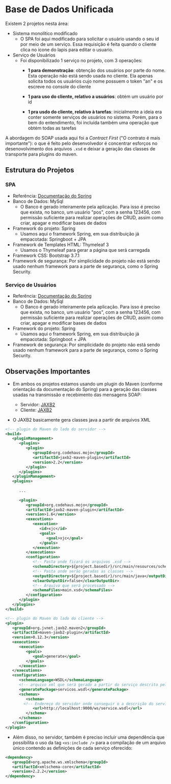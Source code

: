 # Base de Dados Unificada

Existem 2 projetos nesta área:

- Sistema monolítico modificado
    - O SPA foi aqui modificado para solicitar o usuário usando o seu id por meio de um serviço.
    Essa requisição é feita quando o cliente clica no icone do lapis para editar o usuario.
- Serviço de Usuários
    - Foi disponibilizado 1 serviço no projeto, com 3 operações:
        - **1 para demonstração**: obtenção dos usuários por parte do nome. Esta operação não está 
	sendo usada no cliente. Ela apenas solicita todos os usuários cujo nome possuem o token
	"an" e os escreve no console do cliente
	
	    - **1 para uso do cliente, relativo a usuários**: obtém um usuário por id
	    
	    - **1 pra usdo do cliente, relativo à tarefas**: inicialmente a ideia era conter somente
	    serviços de usuários no sistema. Porém, para o bem do entendimento, foi incluída também
	    uma operação que obtém todas as tarefas

A abordagem do SOAP usada aqui foi a _Contract First_ ("O contrato é mais importante"): o que é feito
pelo desenvolvedor é concentrar esforços no desenovolvimento dos arquivos `.xsd` e deixar a geração
das classes de transporte para plugins do maven.

## Estrutura do Projetos

### SPA

- Referência: [Documentação do Spring](https://spring.io/guides/gs/consuming-web-service/)
- Banco de Dados: MySql
    - O Banco é gerado inteiramente pela aplicação. Para isso é preciso que exista, no banco, 
	um usuário "pos", com a senha 123456, com permissão suficiente para realizar operações de 
	CRUD, assim como criar, apagar e modificar bases de dados
- Framework do projeto: Spring
    - Usamos aqui o framework Spring, em sua distribuição já empacotada: Springboot + JPA
- Framework de Templates HTML: Thymeleaf 3
    - Usamos o Thymeleaf para gerar a página que será carregada
- Framework CSS: Bootstrap 3.7.1
- Framework de segurança: Por simplicidade do projeto não está sendo usado nenhum framework para
a parte de segurança, como o Spring Security.

### Serviço de Usuários

- Referência: [Documentação do Spring](https://spring.io/guides/gs/producing-web-service/)
- Banco de Dados: MySql
    - O Banco é gerado inteiramente pela aplicação. Para isso é preciso que exista, no banco, 
	um usuário "pos", com a senha 123456, com permissão suficiente para realizar operações de 
	CRUD, assim como criar, apagar e modificar bases de dados
- Framework do projeto: Spring
    - Usamos aqui o framework Spring, em sua distribuição já empacotada: Springboot + JPA
- Framework de segurança: Por simplicidade do projeto não está sendo usado nenhum framework para
a parte de segurança, como o Spring Security.


## Observações Importantes
 
- Em ambos os projetos estamos usando um plugin do Maven (conforme orientação da documentação do Spring) para a geração das classes usadas na transmissão e recebimento das mensagens SOAP: 
    - Servidor: [JAXB2](http://www.mojohaus.org/jaxb2-maven-plugin/Documentation/v2.2/index.html)
    - Cliente: [JAXB2](https://github.com/highsource/maven-jaxb2-plugin)
    
- O JAXB2 basicamente gera classes java a partir de arquivos XML
    
```xml
<!-- plugin do Maven do lado do servidor -->
<build>
   <pluginManagement>
      <plugins>
         <plugin>
            <groupId>org.codehaus.mojo</groupId>
            <artifactId>jaxb2-maven-plugin</artifactId>
            <version>2.2</version>
         </plugin>
      </plugins>
   </pluginManagement>
   <plugins>
      
	  ...
	  
      <plugin>
         <groupId>org.codehaus.mojo</groupId>
         <artifactId>jaxb2-maven-plugin</artifactId>
         <version>1.6</version>
         <executions>
            <execution>
               <id>xjc</id>
               <goals>
                  <goal>xjc</goal>
               </goals>
            </execution>
         </executions>
         <configuration>
            <!-- Pasta onde ficará os arquivos .xsd -->
            <schemaDirectory>${project.basedir}/src/main/resources/schemas/</schemaDirectory>
            <!-- Pasta onde serão geradas as classes -->
            <outputDirectory>${project.basedir}/src/main/java</outputDirectory>
            <clearOutputDir>false</clearOutputDir>
            <!-- Arquivo que será processado -->
            <schemaFiles>main.xsd</schemaFiles>
         </configuration>
      </plugin>
   </plugins>
</build>
```

```xml
<!-- plugin do Maven do lado do cliente -->
<plugin>
   <groupId>org.jvnet.jaxb2.maven2</groupId>
   <artifactId>maven-jaxb2-plugin</artifactId>
   <version>0.12.3</version>
   <executions>
      <execution>
         <goals>
            <goal>generate</goal>
         </goals>
      </execution>
   </executions>
   <configuration>
      <schemaLanguage>WSDL</schemaLanguage>
      <!-- arquivo xml que será gerado a partir do serviço descrito pelos servidor -->
      <generatePackage>servicos.wsdl</generatePackage>
      <schemas>
         <schema>
	    <!-- Endereço do servidor onde conseguir o a descrição do serviço -->
            <url>http://localhost:9000/ws/service.wsdl</url>
         </schema>
      </schemas>
   </configuration>
</plugin>
```

- Além disso, no servidor, também é preciso incluir uma dependência que possibilita o uso da tag
`<xs:include />` para a compilação de um arquivo único contendo as definições de cada serviço
oferecido:

```xml
<dependency>
   <groupId>org.apache.ws.xmlschema</groupId>
   <artifactId>xmlschema-core</artifactId>
   <version>2.2.2</version>
</dependency>
```


